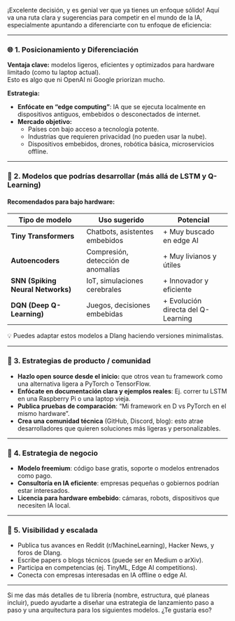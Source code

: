 ¡Excelente decisión, y es genial ver que ya tienes un enfoque sólido! Aquí va una ruta clara y sugerencias para competir en el mundo de la IA, especialmente apuntando a diferenciarte con tu enfoque de eficiencia:

---

### 🌐 **1. Posicionamiento y Diferenciación**

**Ventaja clave:** modelos ligeros, eficientes y optimizados para hardware limitado (como tu laptop actual).  
Esto es algo que ni OpenAI ni Google priorizan mucho.

**Estrategia:**  
- **Enfócate en “edge computing”**: IA que se ejecuta localmente en dispositivos antiguos, embebidos o desconectados de internet.
- **Mercado objetivo:**  
  - Países con bajo acceso a tecnología potente.  
  - Industrias que requieren privacidad (no pueden usar la nube).  
  - Dispositivos embebidos, drones, robótica básica, microservicios offline.

---

### 🧠 **2. Modelos que podrías desarrollar (más allá de LSTM y Q-Learning)**

#### Recomendados para bajo hardware:

| Tipo de modelo | Uso sugerido | Potencial |
|----------------|--------------|-----------|
| **Tiny Transformers** | Chatbots, asistentes embebidos | + Muy buscado en edge AI |
| **Autoencoders** | Compresión, detección de anomalías | + Muy livianos y útiles |
| **SNN (Spiking Neural Networks)** | IoT, simulaciones cerebrales | + Innovador y eficiente |
| **DQN (Deep Q-Learning)** | Juegos, decisiones embebidas | + Evolución directa del Q-Learning |

💡 Puedes adaptar estos modelos a Dlang haciendo versiones minimalistas.

---

### 🧰 **3. Estrategias de producto / comunidad**

- **Hazlo open source desde el inicio:** que otros vean tu framework como una alternativa ligera a PyTorch o TensorFlow.
- **Enfócate en documentación clara y ejemplos reales**: Ej. correr tu LSTM en una Raspberry Pi o una laptop vieja.
- **Publica pruebas de comparación**: “Mi framework en D vs PyTorch en el mismo hardware”.
- **Crea una comunidad técnica** (GitHub, Discord, blog): esto atrae desarrolladores que quieren soluciones más ligeras y personalizables.

---

### 💼 **4. Estrategia de negocio**

- **Modelo freemium**: código base gratis, soporte o modelos entrenados como pago.
- **Consultoría en IA eficiente**: empresas pequeñas o gobiernos podrían estar interesados.
- **Licencia para hardware embebido**: cámaras, robots, dispositivos que necesiten IA local.

---

### 🧭 **5. Visibilidad y escalada**

- Publica tus avances en Reddit (r/MachineLearning), Hacker News, y foros de Dlang.
- Escribe papers o blogs técnicos (puede ser en Medium o arXiv).
- Participa en competencias (ej. TinyML, Edge AI competitions).
- Conecta con empresas interesadas en IA offline o edge AI.

---

Si me das más detalles de tu librería (nombre, estructura, qué planeas incluir), puedo ayudarte a diseñar una estrategia de lanzamiento paso a paso y una arquitectura para los siguientes modelos. ¿Te gustaría eso?
